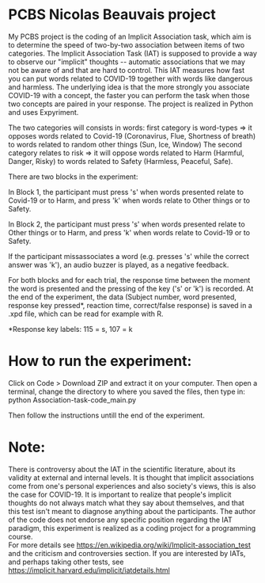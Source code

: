 # PCBS Nicolas Beauvais project

My PCBS project is the coding of an Implicit Association task, which aim is to determine the speed of two-by-two association between items of two categories. 
The Implicit Association Task (IAT) is supposed to provide a way to observe our "implicit" thoughts -- automatic associations that we may not be aware of and that are hard to control. This IAT measures how fast you can put words related to COVID-19 together with words like dangerous and harmless. The underlying idea is that the more strongly you associate COVID-19 with a concept, the faster you can perform the task when those two concepts are paired in your response.
The project is realized in Python and uses Expyriment.

The two categories will consists in words: first category is word-types => it opposes words related to Covid-19 (Coronavirus, Flue, Shortness of breath) to words related to random other things (Sun, Ice, Window)
The second category relates to risk => it will oppose words related to Harm (Harmful, Danger, Risky) to words related to Safety (Harmless, Peaceful, Safe).

There are two blocks in the experiment:

In Block 1, the participant must press 's' when words presented relate to Covid-19 or to Harm, and press 'k' when words relate to Other things or to Safety.

In Block 2, the participant must press 's' when words presented relate to Other things or to Harm, and press 'k' when words relate to Covid-19 or to Safety.

If the participant missassociates a word (e.g. presses 's' while the correct answer was 'k'), an audio buzzer is played, as a negative feedback.

For both blocks and for each trial, the response time between the moment the word is presented and the pressing of the key ('s' or 'k') is recorded. 
At the end of the experiment, the data (Subject number, word presented, response key pressed*, reaction time, correct/false response) is saved in a .xpd file, which can be read for example with R. 

*Response key labels: 115 = s, 107 = k

# How to run the experiment:
Click on Code > Download ZIP and extract it on your computer. Then open a terminal, change the directory to where you saved the files, then type in: python Association-task-code_main.py

Then follow the instructions untill the end of the experiment. 

# Note: 
There is controversy about the IAT in the scientific literature, about its validity at external and internal levels. 
It is thought that implicit associations come from one's personal experiences and also society's views, this is also the case for COVID-19. It is important to realize that people's implicit thoughts do not always match what they say about themselves, and that this test isn't meant to diagnose anything about the participants.
The author of the code does not endorse any specific position regarding the IAT paradigm, this experiment is realized as a coding project for a programming course.  
For more details see https://en.wikipedia.org/wiki/Implicit-association_test and the criticism and controversies section.
If you are interested by IATs, and perhaps taking other tests, see https://implicit.harvard.edu/implicit/iatdetails.html

